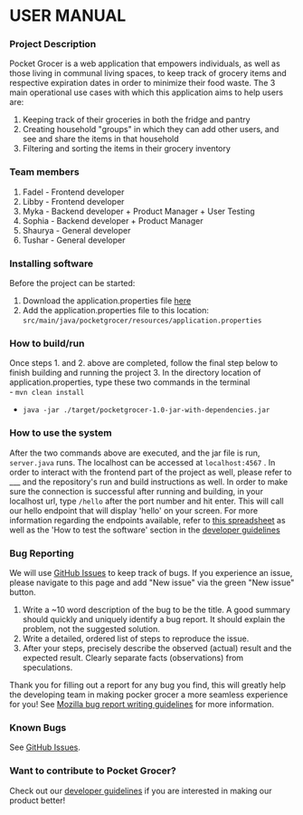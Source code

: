 # USER MANUAL

### Project Description
Pocket Grocer is a web application that empowers individuals, as well as those living in communal living spaces, to keep
track of grocery items and respective expiration dates in order to minimize their food waste. The 3 main operational use 
cases with which this application aims to help users are:
1. Keeping track of their groceries in both the fridge and pantry
2. Creating household "groups" in which they can add other users, and see and share the items in that household
3. Filtering and sorting the items in their grocery inventory

### Team members
1. Fadel - Frontend developer
2. Libby - Frontend developer
3. Myka - Backend developer + Product Manager + User Testing
4. Sophia - Backend developer + Product Manager 
5. Shaurya - General developer
6. Tushar - General developer

### Installing software
Before the project can be started:
1. Download the application.properties file [here](https://drive.google.com/file/d/1nW3plfgfajFuT449ayEtSrPEvr-kgZr8/view?usp=sharing)
2. Add the application.properties file to this location:
   ```src/main/java/pocketgrocer/resources/application.properties```
### How to build/run
Once steps 1. and 2. above are completed, follow the final step below to finish building and running the project
3. In the directory location of application.properties, type these two commands in the terminal  
    - ```mvn clean install```  
     
   - ```java -jar ./target/pocketgrocer-1.0-jar-with-dependencies.jar```
### How to use the system
After the two commands above are executed, and the jar file is run, `server.java` runs. The localhost can be accessed at
`localhost:4567` . In order to interact with the frontend part of the project as well, please refer to ___ and the repository's run and build 
instructions as well. In order to make sure the connection is successful after running and building, in your localhost url,
type `/hello` after the port number and hit enter. This will call our hello endpoint that will display 'hello' on your screen. 
For more information regarding the endpoints available, refer to [this spreadsheet](https://docs.google.com/spreadsheets/d/1rmU_KVO2o5DR8Hg_9x49V4n4ijTAwP74im51zqhfkEI/edit?ts=608f346d#gid=0)
as well as the 'How to test the software' section in the [developer guidelines](DeveloperDocumentation.md)
### Bug Reporting
We will use [GitHub Issues](https://github.com/shaurya2109/pg-backend/issues) to keep track of bugs. If you experience an issue, please navigate to this page and add "New issue" via the green "New issue" button.
1. Write a ~10 word description of the bug to be the title. A good summary should quickly and uniquely identify a bug report. It should explain the problem, not the suggested solution.
2. Write a detailed, ordered list of steps to reproduce the issue.
3. After your steps, precisely describe the observed (actual) result and the expected result. Clearly separate facts (observations) from speculations.

Thank you for filling out a report for any bug you find, this will greatly help the developing team in making pocker grocer
a more seamless experience for you!
See [Mozilla bug report writing guidelines](https://developer.mozilla.org/en-US/docs/Mozilla/QA/Bug_writing_guidelines) for more information.

### Known Bugs
See [GitHub Issues](https://github.com/shaurya2109/pg-backend/issues).

### Want to contribute to Pocket Grocer?
Check out our [developer guidelines](DeveloperDocumentation.md) if you are interested in making our product better!